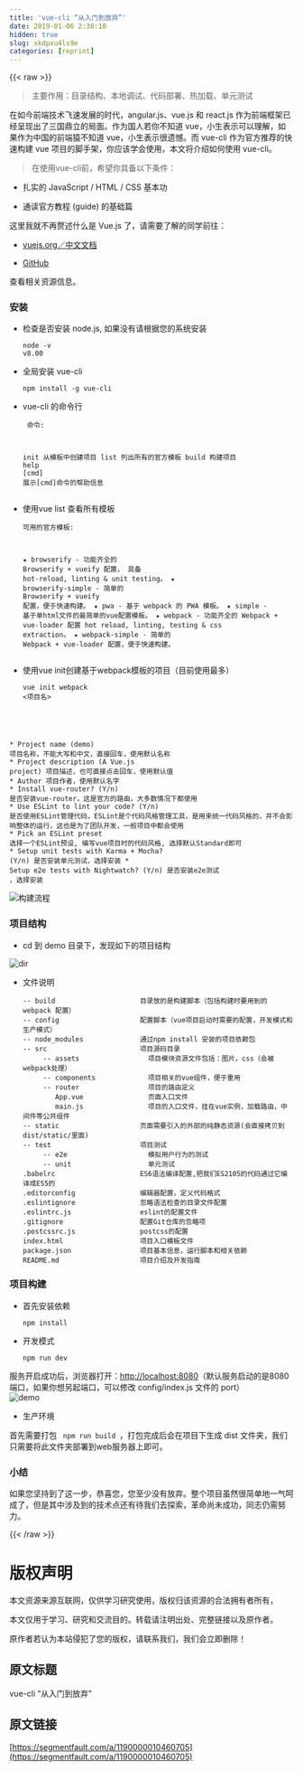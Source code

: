 ```yaml
---
title: 'vue-cli “从入门到放弃”' 
date: 2019-01-06 2:30:10
hidden: true
slug: xkdpxu4ls9e
categories: [reprint]
---
```


{{< raw >}}

                    
<blockquote><p>主要作用：目录结构、本地调试、代码部署、热加载、单元测试</p></blockquote>
<p>在如今前端技术飞速发展的时代，angular.js、vue.js 和 react.js 作为前端框架已经呈现出了三国鼎立的局面。作为国人若你不知道 vue，小生表示可以理解，如果作为中国的前端猿不知道 vue，小生表示很遗憾。而 vue-cli 作为官方推荐的快速构建 vue 项目的脚手架，你应该学会使用，本文将介绍如何使用 vue-cli。</p>
<blockquote><p>在使用vue-cli前，希望你具备以下条件：</p></blockquote>
<ul>
<li><p>扎实的 JavaScript / HTML / CSS 基本功</p></li>
<li><p>通读官方教程 (guide) 的基础篇</p></li>
</ul>
<p>这里我就不再赘述什么是 Vue.js 了，请需要了解的同学前往：</p>
<ul>
<li><p><a href="https://cn.vuejs.org/" rel="nofollow noreferrer" target="_blank">vuejs.org／中文文档</a></p></li>
<li><p><a href="https://github.com/vuejs/vue" rel="nofollow noreferrer" target="_blank">GitHub</a></p></li>
</ul>
<p>查看相关资源信息。</p>
<h3 id="articleHeader0">安装</h3>
<ul>
<li>
<p>检查是否安装 node.js, 如果没有请根据您的系统安装</p>
<div class="widget-codetool" style="display:none;">
      <div class="widget-codetool--inner">
      <span class="selectCode code-tool" data-toggle="tooltip" data-placement="top" title="" data-original-title="全选"></span>
      <span type="button" class="copyCode code-tool" data-toggle="tooltip" data-placement="top" data-clipboard-text="node -v
v8.00" title="" data-original-title="复制"></span>
      <span type="button" class="saveToNote code-tool" data-toggle="tooltip" data-placement="top" title="" data-original-title="放进笔记"></span>
      </div>
      </div><pre class="hljs crmsh"><code class="shell"><span class="hljs-keyword">node</span> <span class="hljs-title">-v</span>
v8.<span class="hljs-number">00</span></code></pre>
</li>
<li>
<p>全局安装 vue-cli</p>
<div class="widget-codetool" style="display:none;">
      <div class="widget-codetool--inner">
      <span class="selectCode code-tool" data-toggle="tooltip" data-placement="top" title="" data-original-title="全选"></span>
      <span type="button" class="copyCode code-tool" data-toggle="tooltip" data-placement="top" data-clipboard-text="npm install -g vue-cli" title="" data-original-title="复制"></span>
      <span type="button" class="saveToNote code-tool" data-toggle="tooltip" data-placement="top" title="" data-original-title="放进笔记"></span>
      </div>
      </div><pre class="hljs avrasm"><code class="shell" style="word-break: break-word; white-space: initial;">npm install -g vue-<span class="hljs-keyword">cli</span></code></pre>
</li>
<li>
<p>vue-cli 的命令行</p>
<div class="widget-codetool" style="display:none;">
      <div class="widget-codetool--inner">
      <span class="selectCode code-tool" data-toggle="tooltip" data-placement="top" title="" data-original-title="全选"></span>
      <span type="button" class="copyCode code-tool" data-toggle="tooltip" data-placement="top" data-clipboard-text="  命令:
  
  init        从模板中创建项目
  list        列出所有的官方模板
  build       构建项目
  help [cmd]  展示[cmd]命令的帮助信息" title="" data-original-title="复制"></span>
      <span type="button" class="saveToNote code-tool" data-toggle="tooltip" data-placement="top" title="" data-original-title="放进笔记"></span>
      </div>
      </div><pre class="hljs dos"><code class="shell">  命令:
  
  init        从模板中创建项目
  list        列出所有的官方模板
  build       构建项目
  <span class="hljs-built_in">help</span> [<span class="hljs-built_in">cmd</span>]  展示[<span class="hljs-built_in">cmd</span>]命令的帮助信息</code></pre>
</li>
<li>
<p>使用vue list 查看所有模板</p>
<div class="widget-codetool" style="display:none;">
      <div class="widget-codetool--inner">
      <span class="selectCode code-tool" data-toggle="tooltip" data-placement="top" title="" data-original-title="全选"></span>
      <span type="button" class="copyCode code-tool" data-toggle="tooltip" data-placement="top" data-clipboard-text="可用的官方模板:

★  browserify - 功能齐全的 Browserify + vueify 配置， 具备 hot-reload, linting &amp; unit testing。
★  browserify-simple - 简单的 Browserify + vueify 配置，便于快速构建。
★  pwa - 基于 webpack 的 PWA 模板。
★  simple - 基于单html文件的最简单的vue配置模板。
★  webpack - 功能齐全的 Webpack + vue-loader 配置 hot reload, linting, testing &amp; css extraction。
★  webpack-simple - 简单的 Webpack + vue-loader 配置，便于快速构建。" title="" data-original-title="复制"></span>
      <span type="button" class="saveToNote code-tool" data-toggle="tooltip" data-placement="top" title="" data-original-title="放进笔记"></span>
      </div>
      </div><pre class="hljs mipsasm"><code>可用的官方模板:

★  <span class="hljs-keyword">browserify </span>- 功能齐全的 <span class="hljs-keyword">Browserify </span>+ vueify 配置， 具备 hot-reload, linting &amp; unit testing。
★  <span class="hljs-keyword">browserify-simple </span>- 简单的 <span class="hljs-keyword">Browserify </span>+ vueify 配置，便于快速构建。
★  pwa - 基于 webpack 的 PWA 模板。
★  simple - 基于单html文件的最简单的vue配置模板。
★  webpack - 功能齐全的 Webpack + vue-loader 配置 hot reload, linting, testing &amp; css <span class="hljs-keyword">extraction。
</span>★  webpack-simple - 简单的 Webpack + vue-loader 配置，便于快速构建。</code></pre>
</li>
<li>
<p>使用vue init创建基于webpack模板的项目（目前使用最多）</p>
<div class="widget-codetool" style="display:none;">
      <div class="widget-codetool--inner">
      <span class="selectCode code-tool" data-toggle="tooltip" data-placement="top" title="" data-original-title="全选"></span>
      <span type="button" class="copyCode code-tool" data-toggle="tooltip" data-placement="top" data-clipboard-text="vue init webpack <项目名>

* Project name (demo) 项目名称，不能大写和中文，直接回车，使用默认名称
* Project description (A Vue.js project) 项目描述，也可直接点击回车，使用默认值
* Author 项目作者，使用默认名字
* Install vue-router? (Y/n) 是否安装vue-router，这是官方的路由，大多数情况下都使用
* Use ESLint to lint your code? (Y/n) 是否使用ESLint管理代码，ESLint是个代码风格管理工具，是用来统一代码风格的，并不会影响整体的运行，这也是为了团队开发，一般项目中都会使用
* Pick an ESLint preset 选择一个ESLint预设, 编写vue项目时的代码风格, 选择默认Standard即可
* Setup unit tests with Karma + Mocha? (Y/n) 是否安装单元测试，选择安装
* Setup e2e tests with Nightwatch? (Y/n) 是否安装e2e测试 ，选择安装" title="" data-original-title="复制"></span>
      <span type="button" class="saveToNote code-tool" data-toggle="tooltip" data-placement="top" title="" data-original-title="放进笔记"></span>
      </div>
      </div><pre class="hljs asciidoc"><code>vue init webpack &lt;项目名&gt;

<span class="hljs-bullet">* </span>Project name (demo) 项目名称，不能大写和中文，直接回车，使用默认名称
<span class="hljs-bullet">* </span>Project description (A Vue.js project) 项目描述，也可直接点击回车，使用默认值
<span class="hljs-bullet">* </span>Author 项目作者，使用默认名字
<span class="hljs-bullet">* </span>Install vue-router? (Y/n) 是否安装vue-router，这是官方的路由，大多数情况下都使用
<span class="hljs-bullet">* </span>Use ESLint to lint your code? (Y/n) 是否使用ESLint管理代码，ESLint是个代码风格管理工具，是用来统一代码风格的，并不会影响整体的运行，这也是为了团队开发，一般项目中都会使用
<span class="hljs-bullet">* </span>Pick an ESLint preset 选择一个ESLint预设, 编写vue项目时的代码风格, 选择默认Standard即可
<span class="hljs-bullet">* </span>Setup unit tests with Karma + Mocha? (Y/n) 是否安装单元测试，选择安装
<span class="hljs-bullet">* </span>Setup e2e tests with Nightwatch? (Y/n) 是否安装e2e测试 ，选择安装</code></pre>
</li>
</ul>
<p><span class="img-wrap"><img data-src="/img/remote/1460000010460708" src="https://static.alili.tech/img/remote/1460000010460708" alt="构建流程" title="构建流程" style="cursor: pointer; display: inline;"></span></p>
<h3 id="articleHeader1">项目结构</h3>
<ul><li><p>cd 到 demo 目录下，发现如下的项目结构</p></li></ul>
<p><span class="img-wrap"><img data-src="/img/remote/1460000010461496" src="https://static.alili.tech/img/remote/1460000010461496" alt="dir" title="dir" style="cursor: pointer; display: inline;"></span></p>
<ul><li>
<p>文件说明</p>
<div class="widget-codetool" style="display:none;">
      <div class="widget-codetool--inner">
      <span class="selectCode code-tool" data-toggle="tooltip" data-placement="top" title="" data-original-title="全选"></span>
      <span type="button" class="copyCode code-tool" data-toggle="tooltip" data-placement="top" data-clipboard-text="-- build                     目录放的是构建脚本（包括构建时要用到的webpack 配置）
-- config                    配置脚本（vue项目启动时需要的配置，开发模式和生产模式）
-- node_modules              通过npm install 安装的项目依赖包
-- src                       项目源码目录
     -- assets                 项目模块资源文件包括：图片，css（会被webpack处理）
     -- components             项目相关的vue组件，便于重用
     -- router                 项目的路由定义
        App.vue                页面入口文件
        main.js                项目的入口文件，挂在vue实例，加载路由，中间件等公共组件
-- static                    页面需要引入的外部的纯静态资源(会直接拷贝到dist/static/里面)
-- test                      项目测试
     -- e2e                    模拟用户行为的测试
     -- unit                   单元测试
.babelrc                     ES6语法编译配置,把我们ES2105的代码通过它编译成ES5的
.editorconfig                编辑器配置，定义代码格式
.eslintignore                忽略语法检查的目录文件配置
.eslintrc.js                 eslint的配置文件
.gitignore                   配置Git仓库的忽略项
.postcssrc.js                postcss的配置
index.html                   项目入口模板文件
package.json                 项目基本信息，运行脚本和相关依赖
README.md                    项目介绍及开发指南
" title="" data-original-title="复制"></span>
      <span type="button" class="saveToNote code-tool" data-toggle="tooltip" data-placement="top" title="" data-original-title="放进笔记"></span>
      </div>
      </div><pre class="hljs stylus"><code>-- build                     目录放的是构建脚本（包括构建时要用到的webpack 配置）
-- config                    配置脚本（vue项目启动时需要的配置，开发模式和生产模式）
-- node_modules              通过npm install 安装的项目依赖包
-- src                       项目源码目录
     -- assets                 项目模块资源文件包括：图片，css（会被webpack处理）
     -- components             项目相关的vue组件，便于重用
     -- router                 项目的路由定义
        App<span class="hljs-selector-class">.vue</span>                页面入口文件
        main<span class="hljs-selector-class">.js</span>                项目的入口文件，挂在vue实例，加载路由，中间件等公共组件
-- static                    页面需要引入的外部的纯静态资源(会直接拷贝到dist/static/里面)
-- test                      项目测试
     -- e2e                    模拟用户行为的测试
     -- unit                   单元测试
<span class="hljs-selector-class">.babelrc</span>                     ES6语法编译配置,把我们ES2105的代码通过它编译成ES5的
<span class="hljs-selector-class">.editorconfig</span>                编辑器配置，定义代码格式
<span class="hljs-selector-class">.eslintignore</span>                忽略语法检查的目录文件配置
<span class="hljs-selector-class">.eslintrc</span><span class="hljs-selector-class">.js</span>                 eslint的配置文件
<span class="hljs-selector-class">.gitignore</span>                   配置Git仓库的忽略项
<span class="hljs-selector-class">.postcssrc</span><span class="hljs-selector-class">.js</span>                postcss的配置
index<span class="hljs-selector-class">.html</span>                   项目入口模板文件
package<span class="hljs-selector-class">.json</span>                 项目基本信息，运行脚本和相关依赖
README<span class="hljs-selector-class">.md</span>                    项目介绍及开发指南
</code></pre>
</li></ul>
<h3 id="articleHeader2">项目构建</h3>
<ul>
<li>
<p>首先安装依赖</p>
<div class="widget-codetool" style="display:none;">
      <div class="widget-codetool--inner">
      <span class="selectCode code-tool" data-toggle="tooltip" data-placement="top" title="" data-original-title="全选"></span>
      <span type="button" class="copyCode code-tool" data-toggle="tooltip" data-placement="top" data-clipboard-text="npm install" title="" data-original-title="复制"></span>
      <span type="button" class="saveToNote code-tool" data-toggle="tooltip" data-placement="top" title="" data-original-title="放进笔记"></span>
      </div>
      </div><pre class="hljs cmake"><code class="shell" style="word-break: break-word; white-space: initial;">npm <span class="hljs-keyword">install</span></code></pre>
</li>
<li>
<p>开发模式</p>
<div class="widget-codetool" style="display:none;">
      <div class="widget-codetool--inner">
      <span class="selectCode code-tool" data-toggle="tooltip" data-placement="top" title="" data-original-title="全选"></span>
      <span type="button" class="copyCode code-tool" data-toggle="tooltip" data-placement="top" data-clipboard-text="npm run dev" title="" data-original-title="复制"></span>
      <span type="button" class="saveToNote code-tool" data-toggle="tooltip" data-placement="top" title="" data-original-title="放进笔记"></span>
      </div>
      </div><pre class="hljs dockerfile"><code class="shell" style="word-break: break-word; white-space: initial;">npm <span class="hljs-keyword">run</span><span class="bash"> dev</span></code></pre>
</li>
</ul>
<p>服务开启成功后，浏览器打开：<a href="http://localhost:8080" rel="nofollow noreferrer" target="_blank">http://localhost:8080</a>（默认服务启动的是8080端口，如果你想另起端口，可以修改 config/index.js 文件的 port）<br><span class="img-wrap"><img data-src="/img/remote/1460000010460710" src="https://static.alili.tech/img/remote/1460000010460710" alt="demo" title="demo" style="cursor: pointer; display: inline;"></span></p>
<ul><li><p>生产环境</p></li></ul>
<p>首先需要打包 <code> npm run build </code>，打包完成后会在项目下生成 dist 文件夹，我们只需要将此文件夹部署到web服务器上即可。</p>
<h3 id="articleHeader3">小结</h3>
<p>如果您坚持到了这一步，恭喜您，您至少没有放弃。整个项目虽然很简单地一气呵成了，但是其中涉及到的技术点还有待我们去探索，革命尚未成功，同志仍需努力。</p>

                
{{< /raw >}}

# 版权声明
本文资源来源互联网，仅供学习研究使用，版权归该资源的合法拥有者所有，

本文仅用于学习、研究和交流目的。转载请注明出处、完整链接以及原作者。

原作者若认为本站侵犯了您的版权，请联系我们，我们会立即删除！

## 原文标题
vue-cli “从入门到放弃”

## 原文链接
[https://segmentfault.com/a/1190000010460705](https://segmentfault.com/a/1190000010460705)

